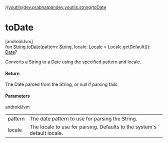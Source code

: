 //[youtils](../../index.md)/[dev.prabhatpandey.youtils.string](index.md)/[toDate](to-date.md)

# toDate

[androidJvm]\
fun [String](https://kotlinlang.org/api/latest/jvm/stdlib/kotlin/-string/index.html).[toDate](to-date.md)(pattern: [String](https://kotlinlang.org/api/latest/jvm/stdlib/kotlin/-string/index.html), locale: [Locale](https://developer.android.com/reference/kotlin/java/util/Locale.html) = Locale.getDefault()): [Date](https://developer.android.com/reference/kotlin/java/util/Date.html)?

Converts a String to a Date using the specified pattern and locale.

#### Return

The Date parsed from the String, or null if parsing fails.

#### Parameters

androidJvm

| | |
|---|---|
| pattern | The date pattern to use for parsing the String. |
| locale | The locale to use for parsing. Defaults to the system's default locale. |

